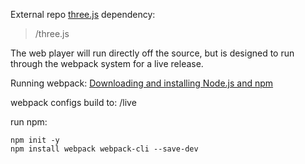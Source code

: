 External repo [three.js](https://github.com/mrdoob/three.js) dependency:
> /three.js

The web player will run directly off the source, but is designed to run through the webpack system for a live release.

Running webpack: [Downloading and installing Node.js and npm](https://docs.npmjs.com/downloading-and-installing-node-js-and-npm)

webpack configs build to:
/live

run npm:
```
npm init -y
npm install webpack webpack-cli --save-dev
```
